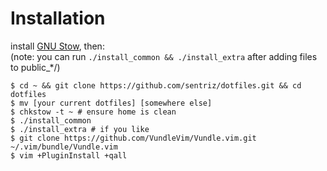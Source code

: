 # Installation 

install [GNU Stow](https://www.gnu.org/software/stow/), then:  
(note: you can run `./install_common && ./install_extra` after adding files to public_*/)

    $ cd ~ && git clone https://github.com/sentriz/dotfiles.git && cd dotfiles
    $ mv [your current dotfiles] [somewhere else]
    $ chkstow -t ~ # ensure home is clean
    $ ./install_common
    $ ./install_extra # if you like
    $ git clone https://github.com/VundleVim/Vundle.vim.git ~/.vim/bundle/Vundle.vim
    $ vim +PluginInstall +qall
